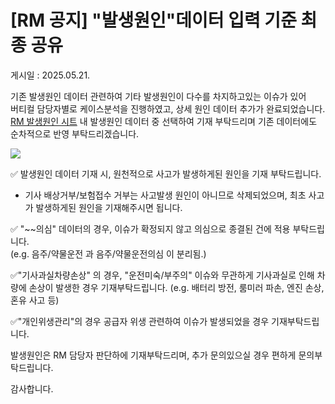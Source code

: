 # [RM 공지] "발생원인"데이터 입력 기준 최종 공유

게시일 : 2025.05.21.

기존 발생원인 데이터 관련하여 기타 발생원인이 다수를 차지하고있는 이슈가 있어  
버티컬 담당자별로 케이스분석을 진행하였고, 상세 원인 데이터 추가가 완료되었습니다.  
[RM 발생원인 시트](https://docs.google.com/spreadsheets/d/1YQmFdMSM5XoLp3CF1mf397BbVOVEYwBYNwd5v6yZwq4/edit?gid=902403086#gid=902403086) 내 발생원인 데이터 중 선택하여 기재 부탁드리며 기존 데이터에도 순차적으로 반영 부탁드리겠습니다.

![](https://kakaomobilitysupport.zendesk.com/hc/article_attachments/47377549376153)

✅ 발생원인 데이터 기재 시, 원천적으로 사고가 발생하게된 원인을 기재 부탁드립니다.  
- 기사 배상거부/보험접수 거부는 사고발생 원인이 아니므로 삭제되었으며, 최초 사고가 발생하게된 원인을 기재해주시면 됩니다.

✅ "~~의심" 데이터의 경우, 이슈가 확정되지 않고 의심으로 종결된 건에 적용 부탁드립니다.  
(e.g. 음주/약물운전 과 음주/약물운전의심 이 분리됨.)

✅"기사과실차량손상" 의 경우, "운전미숙/부주의" 이슈와 무관하게 기사과실로 인해 차량에 손상이 발생한 경우 기재부탁드립니다. (e.g. 배터리 방전, 룸미러 파손, 엔진 손상, 혼유 사고 등)

✅"개인위생관리"의 경우 공급자 위생 관련하여 이슈가 발생되었을 경우 기재부탁드립니다.

발생원인은 RM 담당자 판단하에 기재부탁드리며, 추가 문의있으실 경우 편하게 문의부탁드립니다.

감사합니다.